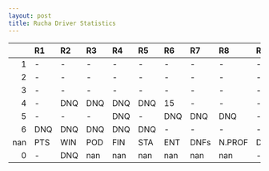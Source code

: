 ```yaml
---
layout: post 
title: Rucha Driver Statistics
--- 
```


|     | R1   | R2   | R3   | R4   | R5   | R6   | R7   | R8     | R9   | R10   | R11   | R12   | Points   | Pos   |
|----:|:-----|:-----|:-----|:-----|:-----|:-----|:-----|:-------|:-----|:------|:------|:------|:---------|:------|
|   1 | -    | -    | -    | -    | -    | -    | -    | -      | -    | -     | -     | -     | 56.0     | 7.0   |
|   2 | -    | -    | -    | -    | -    | -    | -    | -      | -    | -     | -     | -     | 74.0     | 5.0   |
|   3 | -    | -    | -    | -    | -    | -    | -    | -      | -    | -     | -     | -     | 47.0     | 8.0   |
|   4 | -    | DNQ  | DNQ  | DNQ  | DNQ  | 15   | -    | -      | -    | -     | DNQ   | -     | 0.0      | 27.0  |
|   5 | -    | -    | -    | DNQ  | -    | DNQ  | DNQ  | DNQ    | -    | DNQ   | -     | -     | 0.0      | 40.0  |
|   6 | DNQ  | DNQ  | DNQ  | DNQ  | DNQ  | -    | -    | -      | -    | -     | -     | -     | 0.0      | 38.0  |
| nan | PTS  | WIN  | POD  | FIN  | STA  | ENT  | DNFs | N.PROF | DNQ  | %FIN  | PPR   | BST   | CHA      | RNK   |
|   0 | -    | DNQ  | nan  | nan  | nan  | nan  | nan  | nan    | -    | -     | -     | -     | -        | -     |